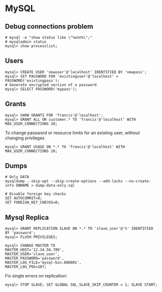 # MySQL

## Debug connections problem

    # mysql -e "show status like \"%onn%\";"
    # mysqladmin status
    mysql> show processlist;

## Users

    mysql> CREATE USER 'newuser'@'localhost' IDENTIFIED BY 'newpass';
    mysql> SET PASSWORD FOR 'existinguser'@'localhost' = PASSWORD('existingpass');
    # Generate encrypted version of a password
    mysql> SELECT PASSWORD('mypass');

## Grants

    mysql> SHOW GRANTS FOR 'francis'@'localhost';
    mysql> GRANT ALL ON customer.* TO 'francis'@'localhost' WITH MAX_USER_CONNECTIONS 10;

To change password or resource limits for an existing user, without 
changing privileges

    mysql> GRANT USAGE ON *.* TO 'francis'@'localhost' WITH MAX_USER_CONNECTIONS 10;


## Dumps

    # Only DATA
    mysqldump --skip-opt --skip-create-options --add-locks --no-create-info DBNAME > dump-data-only.sql

    # Disable foreign key checks
    SET AUTOCOMMIT=0;
    SET FOREIGN_KEY_CHECKS=0;

## Mysql Replica

    mysql> GRANT REPLICATION SLAVE ON *.* TO 'slave_user'@'%' IDENTIFIED BY 'password';
    mysql> FLUSH PRIVILEGES;

    mysql> CHANGE MASTER TO 
	MASTER_HOST='12.34.56.789',
	MASTER_USER='slave_user',
	MASTER_PASSWORD='password',
	MASTER_LOG_FILE='mysql-bin.000001',
	MASTER_LOG_POS=107;

Fix single errors on replication:

    mysql> STOP SLAVE; SET GLOBAL SQL_SLAVE_SKIP_COUNTER = 1; SLAVE START;


